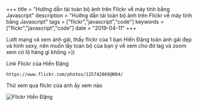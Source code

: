 +++
title = "Hưỡng dẫn tải toàn bộ ảnh trên Flickr về máy tính bằng Javascript"
description = "Hưỡng dẫn tải toàn bộ ảnh trên Flickr về máy tính bằng Javascript"
tags = ["flickr","javascript","code"]
keywords = ["flickr","javascript","code"]
date = "2019-04-11"
+++

Lướt mạng và xem ảnh gái, thấy flickr của 1 bạn Hiến Đặng toàn ảnh gái đẹp và hình sexy, nên muốn lấy toàn bộ của bạn ý về xem cho đơ lag và zoom xem có lộ hàng gì không =))

Link Flickr của Hiến Đặng
```
https://www.flickr.com/photos/125742869@N04/
```

Thử xem qua flickr của anh ấy xem nào

![Flickr Hiến Đặng](images\04112019\flickr_1.PNG)
